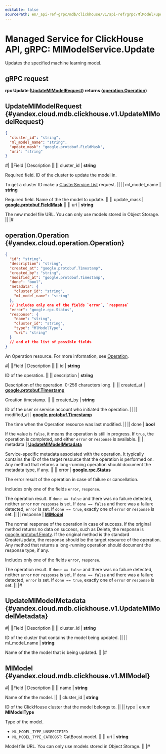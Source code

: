 ```yaml
---
editable: false
sourcePath: en/_api-ref-grpc/mdb/clickhouse/v1/api-ref/grpc/MlModel/update.md
---
```


# Managed Service for ClickHouse API, gRPC: MlModelService.Update

Updates the specified machine learning model.

## gRPC request

**rpc Update ([UpdateMlModelRequest](#yandex.cloud.mdb.clickhouse.v1.UpdateMlModelRequest)) returns ([operation.Operation](#yandex.cloud.operation.Operation))**

## UpdateMlModelRequest {#yandex.cloud.mdb.clickhouse.v1.UpdateMlModelRequest}

```json
{
  "cluster_id": "string",
  "ml_model_name": "string",
  "update_mask": "google.protobuf.FieldMask",
  "uri": "string"
}
```

#|
||Field | Description ||
|| cluster_id | **string**

Required field. ID of the cluster to update the model in.

To get a cluster ID make a [ClusterService.List](/docs/managed-clickhouse/api-ref/grpc/Cluster/list#List) request. ||
|| ml_model_name | **string**

Required field. Name of the the model to update. ||
|| update_mask | **[google.protobuf.FieldMask](https://developers.google.com/protocol-buffers/docs/reference/csharp/class/google/protobuf/well-known-types/field-mask)** ||
|| uri | **string**

The new model file URL. You can only use models stored in Object Storage. ||
|#

## operation.Operation {#yandex.cloud.operation.Operation}

```json
{
  "id": "string",
  "description": "string",
  "created_at": "google.protobuf.Timestamp",
  "created_by": "string",
  "modified_at": "google.protobuf.Timestamp",
  "done": "bool",
  "metadata": {
    "cluster_id": "string",
    "ml_model_name": "string"
  },
  // Includes only one of the fields `error`, `response`
  "error": "google.rpc.Status",
  "response": {
    "name": "string",
    "cluster_id": "string",
    "type": "MlModelType",
    "uri": "string"
  }
  // end of the list of possible fields
}
```

An Operation resource. For more information, see [Operation](/docs/api-design-guide/concepts/operation).

#|
||Field | Description ||
|| id | **string**

ID of the operation. ||
|| description | **string**

Description of the operation. 0-256 characters long. ||
|| created_at | **[google.protobuf.Timestamp](https://developers.google.com/protocol-buffers/docs/reference/google.protobuf#timestamp)**

Creation timestamp. ||
|| created_by | **string**

ID of the user or service account who initiated the operation. ||
|| modified_at | **[google.protobuf.Timestamp](https://developers.google.com/protocol-buffers/docs/reference/google.protobuf#timestamp)**

The time when the Operation resource was last modified. ||
|| done | **bool**

If the value is `false`, it means the operation is still in progress.
If `true`, the operation is completed, and either `error` or `response` is available. ||
|| metadata | **[UpdateMlModelMetadata](#yandex.cloud.mdb.clickhouse.v1.UpdateMlModelMetadata)**

Service-specific metadata associated with the operation.
It typically contains the ID of the target resource that the operation is performed on.
Any method that returns a long-running operation should document the metadata type, if any. ||
|| error | **[google.rpc.Status](https://cloud.google.com/tasks/docs/reference/rpc/google.rpc#status)**

The error result of the operation in case of failure or cancellation.

Includes only one of the fields `error`, `response`.

The operation result.
If `done == false` and there was no failure detected, neither `error` nor `response` is set.
If `done == false` and there was a failure detected, `error` is set.
If `done == true`, exactly one of `error` or `response` is set. ||
|| response | **[MlModel](#yandex.cloud.mdb.clickhouse.v1.MlModel)**

The normal response of the operation in case of success.
If the original method returns no data on success, such as Delete,
the response is [google.protobuf.Empty](https://developers.google.com/protocol-buffers/docs/reference/google.protobuf#google.protobuf.Empty).
If the original method is the standard Create/Update,
the response should be the target resource of the operation.
Any method that returns a long-running operation should document the response type, if any.

Includes only one of the fields `error`, `response`.

The operation result.
If `done == false` and there was no failure detected, neither `error` nor `response` is set.
If `done == false` and there was a failure detected, `error` is set.
If `done == true`, exactly one of `error` or `response` is set. ||
|#

## UpdateMlModelMetadata {#yandex.cloud.mdb.clickhouse.v1.UpdateMlModelMetadata}

#|
||Field | Description ||
|| cluster_id | **string**

ID of the cluster that contains the model being updated. ||
|| ml_model_name | **string**

Name of the the model that is being updated. ||
|#

## MlModel {#yandex.cloud.mdb.clickhouse.v1.MlModel}

#|
||Field | Description ||
|| name | **string**

Name of the the model. ||
|| cluster_id | **string**

ID of the ClickHouse cluster that the model belongs to. ||
|| type | enum **MlModelType**

Type of the model.

- `ML_MODEL_TYPE_UNSPECIFIED`
- `ML_MODEL_TYPE_CATBOOST`: CatBoost model. ||
|| uri | **string**

Model file URL. You can only use models stored in Object Storage. ||
|#